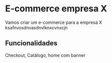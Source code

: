 # E-commerce empresa X

Vamos criar um e-commerce para a empresa X ksafnvosdnvasdnvlknxcvnxcjn

## Funcionalidades 

Checkout, Catálogo, home com banner 